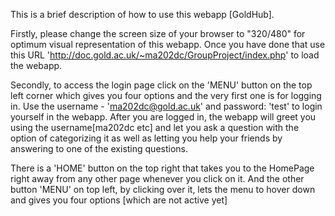 This is a brief description of how to use this webapp [GoldHub].

Firstly, please change the screen size of your browser to "320/480" for optimum visual representation of this webapp.
Once you have done that use this URL 'http://doc.gold.ac.uk/~ma202dc/GroupProject/index.php' to load the webapp.

Secondly, to access the login page click on the 'MENU' button on the top left corner which gives you four options and the very first one is for logging in. Use the username - 'ma202dc@gold.ac.uk' and password: 'test' to login yourself in the webapp. After you are logged in, the webapp will greet you using the username[ma202dc etc] and let you ask a question with the option of categorizing it as well as letting you help your friends by answering to one of the existing questions.

There is a 'HOME' button on the top right that takes you to the HomePage right away from any other page whenever you click on it.
And the other button 'MENU' on top left, by clicking over it, lets the menu to hover down and gives you four options 
[which are not active yet]

